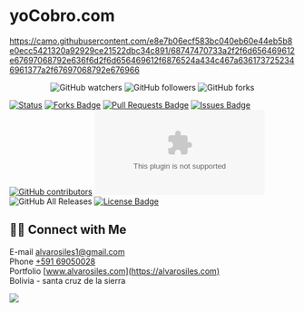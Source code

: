 # yoCobro.com
https://camo.githubusercontent.com/e8e7b06ecf583bc040eb60e44eb5b8e0ecc5421320a92929ce21522dbc34c891/68747470733a2f2f6d656469612e67697068792e636f6d2f6d656469612f6876524a434c467a6361737252346961377a2f67697068792e676966

<p align="center">
<img alt="GitHub watchers" src="https://img.shields.io/github/watchers/alvarosiles11/yoCobro.com?style=social"> <img alt="GitHub followers" src="https://img.shields.io/github/followers/alvarosiles11?style=social"> <img alt="GitHub forks" src="https://img.shields.io/github/forks/alvarosiles11/yoCobro.com?style=social">
</p>

[![Status](https://img.shields.io/badge/status-active-success.svg)]() <a href="https://github.com/alvarosiles11/yoCobro.com/network/members"><img src="https://img.shields.io/github/forks/alvarosiles11/yoCobro.com" alt="Forks Badge"/></a> <a href="https://github.com/alvarosiles11/yoCobro.com/pulls"><img src="https://img.shields.io/github/issues-pr/alvarosiles11/yoCobro.com" alt="Pull Requests Badge"/></a> <a href="https://github.com/alvarosiles11/yoCobro.com/issues"><img src="https://img.shields.io/github/issues/alvarosiles11/yoCobro.com" alt="Issues Badge"/></a> <a href="https://github.com/alvarosiles11/yoCobro.com/graphs/contributors"><img alt="GitHub contributors" src="https://img.shields.io/github/contributors/alvarosiles11/yoCobro.com?color=2b9348"></a> ![GitHub last commit](https://img.shields.io/github/last-commit/alvarosiles11/yoCobro.com) ![GitHub All Releases](https://img.shields.io/github/downloads/alvarosiles11/yoCobro.com/total) <a href="https://github.com/alvarosiles11/yoCobro.com/blob/main/LICENSE"><img src="https://img.shields.io/github/license/alvarosiles11/yoCobro.com?color=2b9348" alt="License Badge"/></a>

## 🤝🏻 Connect with Me

E-mail alvarosiles1@gmail.com \
Phone [+591 69050028](https://api.whatsapp.com/send?phone=59169050028&text=Hola,%20Alvaro%20vi%20repositorio%20GitHub%20y%20quiero%20preguntarle…) \
Portfolio [www.alvarosiles.com](https://alvarosiles.com) \
Bolivia - santa cruz de la sierra

![](https://komarev.com/ghpvc/?username=alvarosiles11&label=PROFILE+VIEWS)
